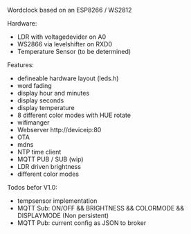 Wordclock based on an ESP8266 / WS2812

Hardware:
- LDR with voltagedevider on A0 
- WS2866 via levelshifter on RXD0 
- Temperature Sensor (to be determined)

Features:
- defineable hardware layout (leds.h)
- word fading
- display hour and minutes
- display seconds
- display temperature
- 8 different color modes with HUE rotate
- wifimanger
- Webserver http://deviceip:80
- OTA
- mdns
- NTP time client
- MQTT PUB / SUB (wip)
- LDR driven brightness
- different color modes 


Todos befor V1.0:
- tempsensor implementation
- MQTT Sub: ON/OFF && BRIGHTNESS && COLORMODE && DISPLAYMODE (Non persistent)
- MQTT Pub: current config as JSON to broker



